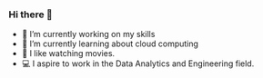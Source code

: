 ### Hi there 👋
- 🔭 I’m currently working on my skills
- 🌱 I’m currently learning about cloud computing
- 🎥 I like watching movies. 
- 💻 I aspire to work in the Data Analytics and Engineering field.



<!--
**Faiz-Subhani99/Faiz-Subhani99** is a ✨ _special_ ✨ repository because its `README.md` (this file) appears on your GitHub profile.

Here are some ideas to get you started:

- 🔭 I’m currently working on ...
- 🌱 I’m currently learning ...
- 👯 I’m looking to collaborate on ...
- 🤔 I’m looking for help with ...
- 💬 Ask me about ...
- 📫 How to reach me: ...
- 😄 Pronouns: ...
- ⚡ Fun fact: ...
-->
